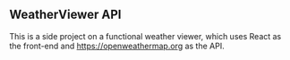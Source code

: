 ## WeatherViewer API

This is a side project on a functional weather viewer, which uses React as the front-end and https://openweathermap.org as the API.
